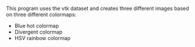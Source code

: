 This program uses the vtk dataset and creates three different images based on three different colormaps:

  * Blue hot colormap
  * Divergent colormap
  * HSV rainbow colormap
